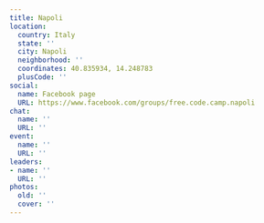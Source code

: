 ```yaml
---
title: Napoli
location:
  country: Italy
  state: ''
  city: Napoli
  neighborhood: ''
  coordinates: 40.835934, 14.248783
  plusCode: ''
social:
  name: Facebook page
  URL: https://www.facebook.com/groups/free.code.camp.napoli
chat:
  name: ''
  URL: ''
event:
  name: ''
  URL: ''
leaders:
- name: ''
  URL: ''
photos:
  old: ''
  cover: ''
---
```


